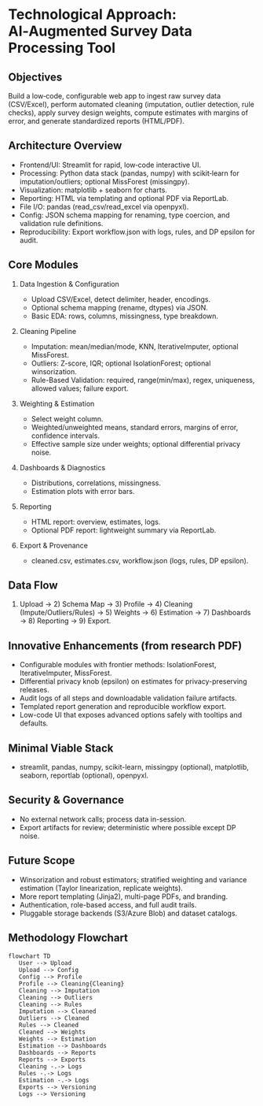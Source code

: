 # Technological Approach: AI‑Augmented Survey Data Processing Tool

## Objectives
Build a low‑code, configurable web app to ingest raw survey data (CSV/Excel), perform automated cleaning (imputation, outlier detection, rule checks), apply survey design weights, compute estimates with margins of error, and generate standardized reports (HTML/PDF).

## Architecture Overview
- Frontend/UI: Streamlit for rapid, low‑code interactive UI.
- Processing: Python data stack (pandas, numpy) with scikit‑learn for imputation/outliers; optional MissForest (missingpy).
- Visualization: matplotlib + seaborn for charts.
- Reporting: HTML via templating and optional PDF via ReportLab.
- File I/O: pandas (read_csv/read_excel via openpyxl).
- Config: JSON schema mapping for renaming, type coercion, and validation rule definitions.
- Reproducibility: Export workflow.json with logs, rules, and DP epsilon for audit.

## Core Modules
1. Data Ingestion & Configuration
   - Upload CSV/Excel, detect delimiter, header, encodings.
   - Optional schema mapping (rename, dtypes) via JSON.
   - Basic EDA: rows, columns, missingness, type breakdown.

2. Cleaning Pipeline
   - Imputation: mean/median/mode, KNN, IterativeImputer, optional MissForest.
   - Outliers: Z-score, IQR; optional IsolationForest; optional winsorization.
   - Rule-Based Validation: required, range(min/max), regex, uniqueness, allowed values; failure export.

3. Weighting & Estimation
   - Select weight column.
   - Weighted/unweighted means, standard errors, margins of error, confidence intervals.
   - Effective sample size under weights; optional differential privacy noise.

4. Dashboards & Diagnostics
   - Distributions, correlations, missingness.
   - Estimation plots with error bars.

5. Reporting
   - HTML report: overview, estimates, logs.
   - Optional PDF report: lightweight summary via ReportLab.

6. Export & Provenance
   - cleaned.csv, estimates.csv, workflow.json (logs, rules, DP epsilon).

## Data Flow
1) Upload -> 2) Schema Map -> 3) Profile -> 4) Cleaning (Impute/Outliers/Rules) -> 5) Weights -> 6) Estimation -> 7) Dashboards -> 8) Reporting -> 9) Export.

## Innovative Enhancements (from research PDF)
- Configurable modules with frontier methods: IsolationForest, IterativeImputer, MissForest.
- Differential privacy knob (epsilon) on estimates for privacy-preserving releases.
- Audit logs of all steps and downloadable validation failure artifacts.
- Templated report generation and reproducible workflow export.
- Low-code UI that exposes advanced options safely with tooltips and defaults.

## Minimal Viable Stack
- streamlit, pandas, numpy, scikit-learn, missingpy (optional), matplotlib, seaborn, reportlab (optional), openpyxl.

## Security & Governance
- No external network calls; process data in-session.
- Export artifacts for review; deterministic where possible except DP noise.

## Future Scope
- Winsorization and robust estimators; stratified weighting and variance estimation (Taylor linearization, replicate weights).
- More report templating (Jinja2), multi-page PDFs, and branding.
- Authentication, role-based access, and full audit trails.
- Pluggable storage backends (S3/Azure Blob) and dataset catalogs.

## Methodology Flowchart
```mermaid
flowchart TD
   User --> Upload
   Upload --> Config
   Config --> Profile
   Profile --> Cleaning{Cleaning}
   Cleaning --> Imputation
   Cleaning --> Outliers
   Cleaning --> Rules
   Imputation --> Cleaned
   Outliers --> Cleaned
   Rules --> Cleaned
   Cleaned --> Weights
   Weights --> Estimation
   Estimation --> Dashboards
   Dashboards --> Reports
   Reports --> Exports
   Cleaning -.-> Logs
   Rules -.-> Logs
   Estimation -.-> Logs
   Exports --> Versioning
   Logs --> Versioning
```
